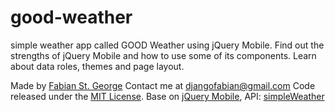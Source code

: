 # good-weather
simple weather app called GOOD Weather using jQuery Mobile. Find out the strengths of jQuery Mobile and how to use some of its components. Learn about data roles, themes and page layout.



Made by [Fabian St. George](//fabianstgeorge.me)
Contact me at djangofabian@gmail.com
Code released under the [MIT License](https://github.com/thomaspark/bootswatch/blob/gh-pages/LICENSE).
Base on [jQuery Mobile](http://jquerymobile.com/), API: [simpleWeather](http://simpleweatherjs.com/)

